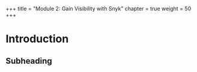 +++
title = "Module 2: Gain Visibility with Snyk"
chapter = true
weight = 50
+++

# Introduction

## Subheading
